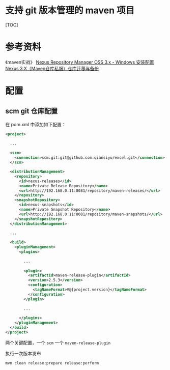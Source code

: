# 支持 git 版本管理的 maven 项目

[TOC]

# 参考资料

《maven实战》
[Nexus Repository Manager OSS 3.x - Windows 安装配置](https://blog.csdn.net/clanguage2012/article/details/86600473)
[Nexus 3.X（Maven仓库私服）仓库迁移与备份](https://www.cnblogs.com/nethrd/p/9554163.html)

# 配置

## scm git 仓库配置

在 pom.xml 中添加如下配置：

```xml
<project>
  
  ...
  
  <scm>
    <connection>scm:git:git@github.com:qiansiyu/excel.git</connection>
  </scm>

  <distributionManagement>
    <repository>
      <id>nexus-releases</id>
      <name>Private Release Repository</name>
      <url>http://192.168.0.11:8081/repository/maven-releases/</url>
    </repository>
    <snapshotRepository>
      <id>nexus-snapshots</id>
      <name>Private Snapshot Repository</name>
      <url>http://192.168.0.11:8081/repository/maven-snapshots/</url>
    </snapshotRepository>
  </distributionManagement>
  
  ...

  <build>
    <pluginManagement>
      <plugins>
      
        ...
      
        <plugin>
          <artifactId>maven-release-plugin</artifactId>
          <version>2.5.3</version>
          <configuration>
            <tagNameFormat>V@{project.version}</tagNameFormat>
          </configuration>
        </plugin>
        
        ...
        
      </plugins>
    </pluginManagement>
  </build>
</project>
```

两个关键配置，一个 `scm` 一个 `maven-release-plugin` 

执行一次版本发布

```sh
mvn clean release:prepare release:perform
```